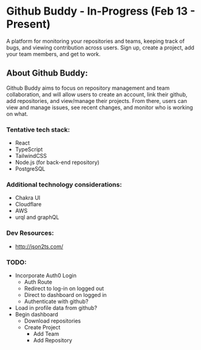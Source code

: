 # Github Buddy - In-Progress (Feb 13 - Present)

A platform for monitoring your repositories and teams, keeping track of bugs, and viewing contribution across users. Sign up, create a project, add your team members, and get to work.

## About Github Buddy:
Github Buddy aims to focus on repository management and team collaboration, and will allow users to create an account, link their github, add repositories, and view/manage their projects.  From there, users can view and manage issues, see recent changes, and monitor who is working on what.

### Tentative tech stack:

- React
- TypeScript
- TailwindCSS
- Node.js (for back-end repository)
- PostgreSQL

### Additional technology considerations:

- Chakra UI
- Cloudflare
- AWS
- urql and graphQL

### Dev Resources:

- http://json2ts.com/

### TODO:

- Incorporate Auth0 Login
  - Auth Route
  - Redirect to log-in on logged out
  - Direct to dashboard on logged in
  - Authenticate with github?
- Load in profile data from github?
- Begin dashboard
  - Download repositories
  - Create Project
    - Add Team
    - Add Repository
